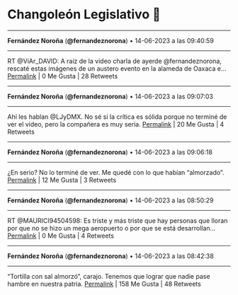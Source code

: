 # Changoleón Legislativo 🙈
*****
**Fernández Noroña** (**@fernandeznorona**) • 14-06-2023 a las 09:40:59
*****
RT @ViAr_DAVID: A raíz de la video charla de ayerde @fernandeznorona, rescaté estas imágenes de un austero evento en la alameda de Oaxaca e…
[Permalink](https://twitter.com/fernandeznorona/status/1669037229673521153) | 0 Me Gusta | 28 Retweets
*****
**Fernández Noroña** (**@fernandeznorona**) • 14-06-2023 a las 09:07:03
*****
Ahí les hablan @LJyDMX. No sé si la crítica es sólida porque no terminé de ver el video, pero la compañera es muy seria.
[Permalink](https://twitter.com/fernandeznorona/status/1669028689512927232) | 20 Me Gusta | 4 Retweets
*****
**Fernández Noroña** (**@fernandeznorona**) • 14-06-2023 a las 09:06:18
*****
¿En serio? No lo terminé de ver. Me quedé con lo que habían “almorzado”.
[Permalink](https://twitter.com/fernandeznorona/status/1669028501926858752) | 12 Me Gusta | 3 Retweets
*****
**Fernández Noroña** (**@fernandeznorona**) • 14-06-2023 a las 08:50:29
*****
RT @MAURICI94504598: Es triste y más triste que hay personas que lloran por que no se hizo un mega aeropuerto o por que se está desarrollan…
[Permalink](https://twitter.com/fernandeznorona/status/1669024521075019776) | 0 Me Gusta | 4 Retweets
*****
**Fernández Noroña** (**@fernandeznorona**) • 14-06-2023 a las 08:42:38
*****
“Tortilla con sal almorzó”, carajo. Tenemos que lograr que nadie pase hambre en nuestra patria.
[Permalink](https://twitter.com/fernandeznorona/status/1669022544798654466) | 158 Me Gusta | 48 Retweets